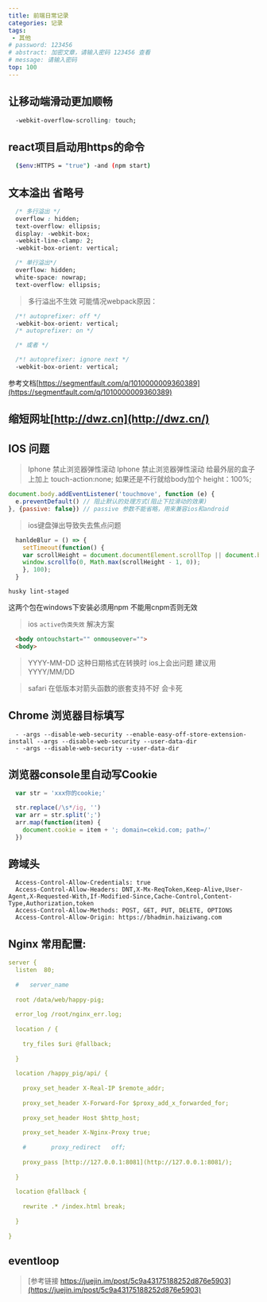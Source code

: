 ```yaml
---
title: 前端日常记录
categories: 记录
tags:
 - 其他
# password: 123456
# abstract: 加密文章，请输入密码 123456 查看
# message: 请输入密码
top: 100
---
```


## 让移动端滑动更加顺畅

```CSS
  -webkit-overflow-scrolling: touch;
```

## react项目启动用https的命令
```bash
  ($env:HTTPS = "true") -and (npm start)
```

## 文本溢出 省略号

```CSS
  /* 多行溢出 */
  overflow : hidden;
  text-overflow: ellipsis;
  display: -webkit-box;
  -webkit-line-clamp: 2;
  -webkit-box-orient: vertical;

  /* 单行溢出*/
  overflow: hidden;
  white-space: nowrap;
  text-overflow: ellipsis;
```

<!-- [webpck HYPERLINK "https://segmentfault.com/q/1010000009360389"是不是不能编译这个属性 HYPERLINK "https://segmentfault.com/q/1010000009360389"-webkit-box-orient: vertical](https://segmentfault.com/q/1010000009360389)需要加上下面这段 -->
> 多行溢出不生效 可能情况webpack原因：
```CSS
  /*! autoprefixer: off */
  -webkit-box-orient: vertical;
  /* autoprefixer: on */

  /* 或者 */

  /*! autoprefixer: ignore next */
  -webkit-box-orient: vertical;
```

参考文档[https://segmentfault.com/q/1010000009360389](https://segmentfault.com/q/1010000009360389)

## 缩短网址[http://dwz.cn](http://dwz.cn/)

## IOS 问题

> Iphone 禁止浏览器弹性滚动
Iphone 禁止浏览器弹性滚动  给最外层的盒子上加上 touch-action:none;
如果还是不行就给body加个 height：100%;

```jsx
document.body.addEventListener('touchmove', function (e) {
  e.preventDefault() // 阻止默认的处理方式(阻止下拉滑动的效果)
}, {passive: false}) // passive 参数不能省略，用来兼容ios和android
```

> ios键盘弹出导致失去焦点问题
```jsx
  hanldeBlur = () => {
    setTimeout(function() {
    var scrollHeight = document.documentElement.scrollTop || document.body.scrollTop || 0;
    window.scrollTo(0, Math.max(scrollHeight - 1, 0));
    }, 100);
  }
```

`husky lint-staged`

这两个包在windows下安装必须用npm 不能用cnpm否则无效

> ios `active伪类失效` 解决方案
```HTML
  <body ontouchstart="" onmouseover="">
  <body>
```

> YYYY-MM-DD 这种日期格式在转换时 ios上会出问题 建议用 YYYY/MM/DD

> safari 在低版本对箭头函数的嵌套支持不好 会卡死


## Chrome 浏览器目标填写
```
  - -args --disable-web-security --enable-easy-off-store-extension-install --args --disable-web-security --user-data-dir
  - -args --disable-web-security --user-data-dir
```

## 浏览器console里自动写Cookie
```javascript
  var str = 'xxx你的cookie;'

  str.replace(/\s*/ig, '')
  var arr = str.split(';')
  arr.map(function(item) {
    document.cookie = item + '; domain=cekid.com; path=/'
  })
```

## 跨域头
```
  Access-Control-Allow-Credentials: true
  Access-Control-Allow-Headers: DNT,X-Mx-ReqToken,Keep-Alive,User-Agent,X-Requested-With,If-Modified-Since,Cache-Control,Content-Type,Authorization,token
  Access-Control-Allow-Methods: POST, GET, PUT, DELETE, OPTIONS
  Access-Control-Allow-Origin: https://bhadmin.haiziwang.com
```

## Nginx 常用配置:

```yaml
server {
  listen  80;
  
  #   server_name
  
  root /data/web/happy-pig;
  
  error_log /root/nginx_err.log;
  
  location / {
    
    try_files $uri @fallback;
    
  }
  
  location /happy_pig/api/ {
  
    proxy_set_header X-Real-IP $remote_addr;
    
    proxy_set_header X-Forward-For $proxy_add_x_forwarded_for;
    
    proxy_set_header Host $http_host;
    
    proxy_set_header X-Nginx-Proxy true;
    
    #       proxy_redirect   off;
    
    proxy_pass [http://127.0.0.1:8081](http://127.0.0.1:8081/);
    
  }
  
  location @fallback {
  
    rewrite .* /index.html break;
    
  }
  
}
```

## eventloop
> [参考链接 https://juejin.im/post/5c9a43175188252d876e5903](https://juejin.im/post/5c9a43175188252d876e5903)

